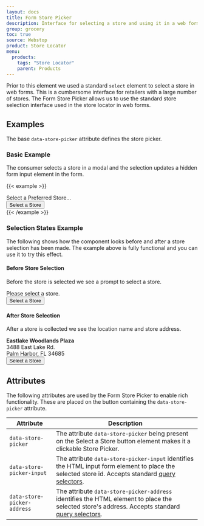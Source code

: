```yaml
---
layout: docs
title: Form Store Picker
description: Interface for selecting a store and using it in a web form.
group: grocery
toc: true
source: Webstop
product: Store Locator
menu:
  products:
    tags: "Store Locator"
    parent: Products
---
```


Prior to this element we used a standard `select` element to select a store in web forms.
This is a cumbersome interface for retailers with a large number of stores. 
The Form Store Picker allows us to use the standard store selection interface used in the 
store locator in web forms. 

## Examples

The base `data-store-picker` attribute defines the store picker.

### Basic Example

The consumer selects a store in a modal and the selection updates a hidden form input element in the form.

{{< example >}}
<input type="hidden" name="store-id" id="store-id" >
<div class="input-group mb-3">
  <div class="form-control" id="store-address" aria-label="Selected Store Address" aria-describedby="store-button">
  Select a Preferred Store...
  </div>
  <button class="btn btn-outline-primary input-group-addon" id="store-button" type="button"
    data-store-form-picker
    data-store-picker-input="#store-id"
    data-store-picker-address="#store-address"
    data-bs-toggle="modal" 
    data-bs-target="#site-modal" 
    data-load="/ajax/store_locator" 
    data-title="Select a Preferred Store"
  >Select a Store</button>
</div>
{{< /example >}}

### Selection States Example

The following shows how the component looks before and after a store selection has been made. The example above is 
fully functional and you can use it to try this effect.

#### Before Store Selection

Before the store is selected we see a prompt to select a store.

<div class="input-group mb-3">
  <div class="form-control" id="store-address-2" aria-label="Selected Store Address" aria-describedby="store-button-2">
    Please select a store.
  </div>
  <button class="btn btn-outline-primary input-group-addon" id="store-button-2" type="button"
    data-store-picker 
    data-store-picker-input="#store-id-2"
    data-store-picker-address="#store-address-2"
  >Select a Store</button>
</div>

#### After Store Selection

After a store is collected we see the location name and store address.

<div class="input-group mb-3">
  <div class="form-control" id="store-address-3" aria-label="Selected Store Address" aria-describedby="store-button-3">
  <strong>Eastlake Woodlands Plaza</strong><br>
  3488 East Lake Rd.<br>
  Palm Harbor, FL 34685
  </div>
  <button class="btn btn-outline-primary input-group-addon" id="store-button-3" type="button"
    data-store-picker 
    data-store-picker-input="#store-id-3"
    data-store-picker-address="#store-address-3"
  >Select a Store</button>
</div>

## Attributes

The following attributes are used by the Form Store Picker to enable rich functionality. These are placed on the button containing the `data-store-picker` attribute.

| Attribute                   | Description                                                                                                                                                         |
|-----------------------------|---------------------------------------------------------------------------------------------------------------------------------------------------------------------|
| `data-store-picker`         | The attribute `data-store-picker` being present on the Select a Store button element makes it a clickable Store Picker.                                             |
| `data-store-picker-input`   | The attribute `data-store-picker-input` identifies the HTML input form element to place the selected store id. Accepts standard [query selectors][query-selectors]. |
| `data-store-picker-address` | The attribute `data-store-picker-address` identifies the HTML element to place the selected store's address. Accepts standard [query selectors][query-selectors].   |

[query-selectors]: https://developer.mozilla.org/en-US/docs/Web/API/Document_object_model/Locating_DOM_elements_using_selectors



